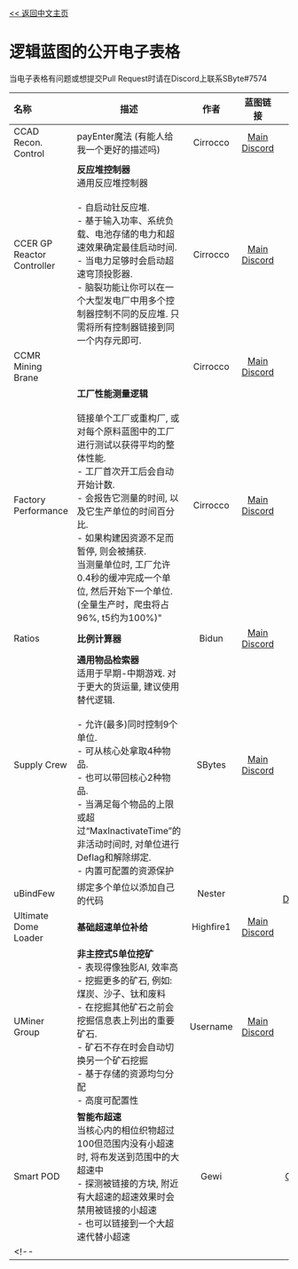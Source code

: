 [<< 返回中文主页](README_CN.md)
# 逻辑蓝图的公开电子表格

当电子表格有问题或想提交Pull Request时请在Discord上联系SByte#7574

<!-- TODO: Automate this with actions and json -->
<!-- 前情提要https://docs.google.com/spreadsheets/d/1LQXT5KLEAX0OmkofKDUdt6xcSattJKX6_A9beSJ1A7w/edit#gid=0 -->

| 名称 | 描述 | 作者 | 蓝图链接 | 源码 | 版本 | 最后更新 |
| :--- | --- | :---: | :---: | :---: | :--- | ---: |
| CCAD Recon. Control |	payEnter魔法 (有能人给我一个更好的描述吗) |	Cirrocco | [Main Discord](https://discord.com/channels/391020510269669376/640604827344306207/961263533859962912) | | v3a28 | 2022/04/06
| CCER GP Reactor Controller | **反应堆控制器** <br> 通用反应堆控制器 <br><br>- 自启动钍反应堆. <br>- 基于输入功率、系统负载、电池存储的电力和超速效果确定最佳启动时间. <br>- 当电力足够时会启动超速穹顶投影器. <br>- 脑裂功能让你可以在一个大型发电厂中用多个控制器控制不同的反应堆. 只需将所有控制器链接到同一个内存元即可. | Cirrocco | [Main Discord](https://discord.com/channels/391020510269669376/422855426242248725/934609395063595030) | | v5.28 | |
| CCMR Mining Brane | | Cirrocco | [Main Discord](https://discord.com/channels/391020510269669376/640604827344306207/944295882470326425) | | v4.17 | 2022/02/19  |
| Factory Performance | **工厂性能测量逻辑** <br><br>链接单个工厂或重构厂, 或对每个原料蓝图中的工厂进行测试以获得平均的整体性能.<br>- 工厂首次开工后会自动开始计数.<br>- 会报告它测量的时间, 以及它生产单位的时间百分比.<br>- 如果构建因资源不足而暂停, 则会被捕获.<br>当测量单位时, 工厂允许0.4秒的缓冲完成一个单位, 然后开始下一个单位.<br>(全量生产时，爬虫将占96%, t5约为100%)" | Cirrocco | [Main Discord](https://discord.com/channels/391020510269669376/422855426242248725/923309808336125985) | | v2.1 | 2021/12/23 |
| Ratios | **比例计算器** | Bidun | [Main Discord](https://discord.com/channels/391020510269669376/422855426242248725/970050118835396620) | | v1.6 | 2022/05/01 |
| Supply Crew | **通用物品检索器**<br>适用于早期-中期游戏. 对于更大的货运量, 建议使用替代逻辑.<br><br>- 允许(最多)同时控制9个单位.<br>- 可从核心处拿取4种物品. <br>- 也可以带回核心2种物品.<br>- 当满足每个物品的上限或超过“MaxInactivateTime”的非活动时间时, 对单位进行Deflag和解除绑定.<br>- 内置可配置的资源保护 | SBytes | [Main Discord](https://discord.com/channels/391020510269669376/878022862915653723/974570618668318763) | | v2.6.3 | 20220/05/13 |
| uBindFew | 绑定多个单位以添加自己的代码 | Nester | | [Main Discord](https://discord.com/channels/391020510269669376/742769933926269069/902996482599297125) | v2.02 | |
| Ultimate Dome Loader | **基础超速单位补给** | Highfire1 | [Main Discord](https://discord.com/channels/391020510269669376/878022862915653723/925648746870620182) | | v6 |2021/12/29 |
| UMiner Group | **非主控式5单位挖矿**<br>- 表现得像独影AI, 效率高<br>- 挖掘更多的矿石, 例如: 煤炭、沙子、钛和废料<br>- 在挖掘其他矿石之前会挖掘信息表上列出的重要矿石.<br>- 矿石不存在时会自动切换另一个矿石挖掘<br>- 基于存储的资源均匀分配<br>- 高度可配置性 | Username | [Main Discord](https://discord.com/channels/391020510269669376/640604827344306207/942284761827778622) | | v5.2 | 2022/01/31 |
| Smart POD | **智能布超速**<br>当核心内的相位织物超过100但范围内没有小超速时, 将布发送到范围中的大超速中<br>- 探测被链接的方块, 附近有大超速的超速效果时会禁用被链接的小超速<br>- 也可以链接到一个大超速代替小超速 | Gewi | | [Github](https://github.com/Gewi413/mindustry-logic/blob/main/overdrive/normal.mlog) | | 2022/03/13 |
<!-- | | | | | | | | -->

